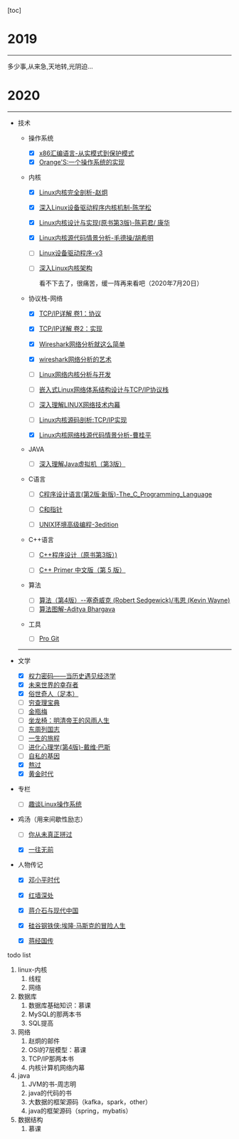 [toc]



# 2019

---

多少事,从来急,天地转,光阴迫...

# 2020

---

* 技术

  * 操作系统

    * [x] [x86汇编语言-从实模式到保护模式](https://book.douban.com/subject/20492528/)
    * [x]  [Orange'S:一个操作系统的实现](https://book.douban.com/subject/3735649/)
    
  * 内核
  	* [x] [Linux内核完全剖析-赵炯](https://book.douban.com/subject/3229243/)
  	
  	* [x] [深入Linux设备驱动程序内核机制-陈学松](https://book.douban.com/subject/10433743/)
  	
  	* [x] [Linux内核设计与实现(原书第3版)-陈莉君/ 康华](https://book.douban.com/subject/6097773/)

  	* [x] [Linux内核源代码情景分析-毛德操/胡希明](https://book.douban.com/subject/1231584/)
  	
  	* [ ] [Linux设备驱动程序-v3](https://book.douban.com/subject/1723151/)
  	
  	* [ ] [深入Linux内核架构](https://book.douban.com/subject/4843567/)
  	
  	  看不下去了，很痛苦，缓一阵再来看吧（2020年7月20日）
  	  
  	  
  	  
  	  
  	
  * 协议栈-网络
    * [x] [TCP/IP详解 卷1：协议](https://book.douban.com/subject/1088054/)
    
    * [x] [TCP/IP详解 卷2：实现](https://book.douban.com/subject/1087767/)
    
    * [x] [Wireshark网络分析就这么简单](https://book.douban.com/subject/26268767/)
    
    * [x] [wireshark网络分析的艺术](https://book.douban.com/subject/26710788/)
    
    * [ ] [Linux网络内核分析与开发](https://book.douban.com/subject/5064721/)
    
    * [ ] [嵌入式Linux网络体系结构设计与TCP/IP协议栈](https://book.douban.com/subject/6116393/)
    
    * [ ] [深入理解LINUX网络技术内幕](https://book.douban.com/subject/1834459/)
    
    * [ ] [Linux内核源码剖析:TCP/IP实现](https://book.douban.com/subject/5914256/)
    
    * [x] [Linux内核网络栈源代码情景分析-曹桂平](https://book.douban.com/subject/4212924/)
    
  * JAVA

    * [ ] [深入理解Java虚拟机（第3版）](https://book.douban.com/subject/34907497/)

  * C语言
  	* [ ] [C程序设计语言(第2版·新版)-The_C_Programming_Language](https://book.douban.com/subject/1139336/)
  	* [ ] [C和指针](https://book.douban.com/subject/3012360/)
  	* [ ] [UNIX环境高级编程-3edition](https://book.douban.com/subject/25900403/)


  * C++语言
  	* [ ] [C++程序设计（原书第3版）)](https://book.douban.com/subject/26390133/)
  	* [ ] [C++ Primer 中文版（第 5 版）](https://book.douban.com/subject/25708312/)




  * 算法
  	
  	* [ ] [算法（第4版）--塞奇威克 (Robert Sedgewick)/韦恩 (Kevin Wayne)](https://book.douban.com/subject/19952400/)
  	 * [ ] [算法图解-Aditya Bhargava](https://book.douban.com/subject/26979890/)
  	
  * 工具

    - [ ] [Pro Git](https://book.douban.com/subject/3420144/)

    

  ---

* 文学
  - [x] [权力密码——当历史遇见经济学](https://book.douban.com/subject/30364261/)
  - [x] [未来世界的幸存者](https://book.douban.com/subject/30259509/)
  - [x] [俗世奇人（足本）](https://book.douban.com/subject/26691462/)
  - [ ] [穷查理宝典](https://book.douban.com/subject/26831789/)
  - [ ] [金瓶梅](https://book.douban.com/subject/1916451/)
  - [ ] [坐龙椅：明清帝王的风雨人生](https://book.douban.com/subject/30238062/)
  - [ ] [东周列国志]()
  - [ ] [一生的旅程](https://book.douban.com/subject/35009826/)
  - [ ] [进化心理学(第4版)-戴维·巴斯](https://book.douban.com/subject/26683297/)
  - [ ] [自私的基因](https://book.douban.com/subject/30309613/)
  - [x] [熬过](https://book.douban.com/subject/26342488/)
  - [x] [黄金时代](https://book.douban.com/subject/1089243/)
  
* 专栏
  
  - [ ] [趣谈Linux操作系统](https://time.geekbang.org/column/intro/164)

* 鸡汤（用来间歇性励志）
  
  - [ ] [你从未真正拼过](https://book.douban.com/subject/26882462/)
  - [x] [一往无前]()



* 人物传记
  - [x] [邓小平时代](https://book.douban.com/subject/20424526/)
  - [x] [红墙深处](https://book.douban.com/subject/26670865/)
  - [x] [蒋介石与现代中国](https://book.douban.com/subject/10797092/)
  - [x] [硅谷钢铁侠:埃隆·马斯克的冒险人生](https://book.douban.com/subject/26759508/)
  - [x] [蒋经国传](https://book.douban.com/subject/5288371/)


todo list

1. linux-内核
   1. 线程
   2. 网络
2. 数据库
   1. 数据库基础知识：慕课
   2. MySQL的那两本书
   3. SQL提高
3. 网络
   1. 赵炯的邮件
   2. OSI的7层模型：慕课
   3. TCP/IP那两本书
   4. 内核计算机网络内幕
4. java
   1. JVM的书-周志明
   2. java的代码的书
   3. 大数据的框架源码（kafka，spark，other）
   4. java的框架源码（spring，mybatis）
5. 数据结构
   1. 慕课
